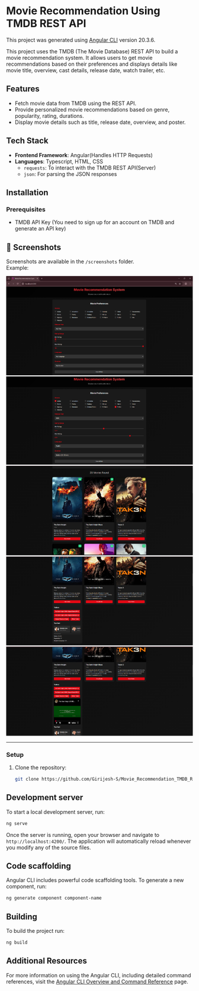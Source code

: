 # Movie Recommendation Using TMDB REST API

This project was generated using [Angular CLI](https://github.com/angular/angular-cli) version 20.3.6.

This project uses the TMDB (The Movie Database) REST API to build a movie recommendation system. It allows users to get movie recommendations based on their preferences and displays details like movie title, overview, cast details, release date, watch trailer, etc.

## Features

- Fetch movie data from TMDB using the REST API.
- Provide personalized movie recommendations based on genre, popularity, rating, durations.
- Display movie details such as title, release date, overview, and poster.

## Tech Stack

- **Frontend Framework**: Angular(Handles HTTP Requests)
- **Languages**: Typescript, HTML, CSS 
  - `requests`: To interact with the TMDB REST API(Server)
  - `json`: For parsing the JSON responses

## Installation

### Prerequisites

- TMDB API Key (You need to sign up for an account on TMDB and generate an API key)

## 📸 Screenshots

Screenshots are available in the `/screenshots` folder.  
Example:

![Img1](screenshots/Img1.png)
![Img2](screenshots/Img2.png)
![Img3](screenshots/Img3.png)
![Img4](screenshots/Img4.png)
![Img5](screenshots/Img5.png)

---

### Setup

1. Clone the repository:
   ```bash
   git clone https://github.com/Girijesh-S/Movie_Recommendation_TMDB_REST-API.git
## Development server

To start a local development server, run:

```bash
ng serve
```

Once the server is running, open your browser and navigate to `http://localhost:4200/`. The application will automatically reload whenever you modify any of the source files.

## Code scaffolding

Angular CLI includes powerful code scaffolding tools. To generate a new component, run:

```bash
ng generate component component-name
```

## Building

To build the project run:

```bash
ng build
```

## Additional Resources

For more information on using the Angular CLI, including detailed command references, visit the [Angular CLI Overview and Command Reference](https://angular.dev/tools/cli) page.
